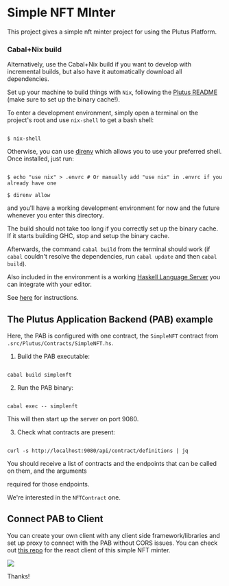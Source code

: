 
# Simple NFT MInter

  

This project gives a simple nft minter project for using the Plutus Platform.

  

### Cabal+Nix build

  

Alternatively, use the Cabal+Nix build if you want to develop with incremental builds, but also have it automatically download all dependencies.

  

Set up your machine to build things with `Nix`, following the [Plutus README](https://github.com/input-output-hk/plutus/blob/master/README.adoc) (make sure to set up the binary cache!).

  

To enter a development environment, simply open a terminal on the project's root and use `nix-shell` to get a bash shell:

  

```

$ nix-shell

```

  

Otherwise, you can use [direnv](https://github.com/direnv/direnv) which allows you to use your preferred shell. Once installed, just run:

  

```

$ echo "use nix" > .envrc # Or manually add "use nix" in .envrc if you already have one

$ direnv allow

```

  

and you'll have a working development environment for now and the future whenever you enter this directory.

  

The build should not take too long if you correctly set up the binary cache. If it starts building GHC, stop and setup the binary cache.

  

Afterwards, the command `cabal build` from the terminal should work (if `cabal` couldn't resolve the dependencies, run `cabal update` and then `cabal build`).

  

Also included in the environment is a working [Haskell Language Server](https://github.com/haskell/haskell-language-server) you can integrate with your editor.

See [here](https://github.com/haskell/haskell-language-server#configuring-your-editor) for instructions.

  

## The Plutus Application Backend (PAB) example

  

Here, the PAB is configured with one contract, the `SimpleNFT` contract from `.src/Plutus/Contracts/SimpleNFT.hs`.

  

1. Build the PAB executable:

  

```

cabal build simplenft

```

  

2. Run the PAB binary:

  

```

cabal exec -- simplenft

````

  

This will then start up the server on port 9080.

  
  

3. Check what contracts are present:

```

curl -s http://localhost:9080/api/contract/definitions | jq

```

  

You should receive a list of contracts and the endpoints that can be called on them, and the arguments

required for those endpoints.

  

We're interested in the `NFTContract` one.

  

## Connect PAB to Client

  

You can create your own client with any client side framework/libraries and set up proxy to connect with the PAB without CORS issues. You can check out [this repo](https://github.com/SamJeffrey8/simple-nft-minter-site) for the react client of this simple NFT minter.

  

<img src="https://firebasestorage.googleapis.com/v0/b/image-upload-b568f.appspot.com/o/Screenshot%202021-09-19%20095800.jpg?alt=media&token=0e42e441-87b2-4884-a888-bb1b062d2c3e">

  

Thanks!